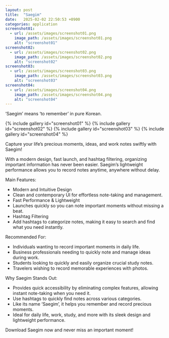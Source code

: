 ```yaml
---
layout: post
title:  "Saegim"
date:   2025-02-02 22:50:53 +0900
categories: application
screenshot01:
  - url: /assets/images/screenshot01.png
    image_path: /assets/images/screenshot01.png
    alt: "screenshot01"
screenshot02:
  - url: /assets/images/screenshot02.png
    image_path: /assets/images/screenshot02.png
    alt: "screenshot02"
screenshot03:
  - url: /assets/images/screenshot03.png
    image_path: /assets/images/screenshot03.png
    alt: "screenshot03"
screenshot04:
  - url: /assets/images/screenshot04.png
    image_path: /assets/images/screenshot04.png
    alt: "screenshot04"
---
```

‘Saegim’ means ‘to remember’ in pure Korean.

{% include gallery id="screenshot01" %}
{% include gallery id="screenshot02" %}
{% include gallery id="screenshot03" %}
{% include gallery id="screenshot04" %}

Capture your life’s precious moments, ideas, and work notes swiftly with Saegim!

With a modern design, fast launch, and hashtag filtering, organizing important information has never been easier. Saegim’s lightweight performance allows you to record notes anytime, anywhere without delay.

Main Features:
- Modern and Intuitive Design
- Clean and contemporary UI for effortless note-taking and management.
- Fast Performance & Lightweight
- Launches quickly so you can note important moments without missing a beat.
- Hashtag Filtering
- Add hashtags to categorize notes, making it easy to search and find what you need instantly.

Recommended For:
- Individuals wanting to record important moments in daily life.
- Business professionals needing to quickly note and manage ideas during work.
- Students looking to quickly and easily organize crucial study notes.
- Travelers wishing to record memorable experiences with photos.

Why Saegim Stands Out:
- Provides quick accessibility by eliminating complex features, allowing instant note-taking when you need it.
- Use hashtags to quickly find notes across various categories.
- Like its name ‘Saegim’, it helps you remember and record precious moments.
- Ideal for daily life, work, study, and more with its sleek design and lightweight performance.

Download Saegim now and never miss an important moment!
